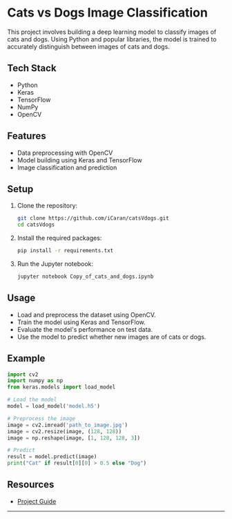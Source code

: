 # Cats vs Dogs Image Classification

This project involves building a deep learning model to classify images of cats and dogs. Using Python and popular libraries, the model is trained to accurately distinguish between images of cats and dogs.

## Tech Stack

- Python
- Keras
- TensorFlow
- NumPy
- OpenCV

## Features

- Data preprocessing with OpenCV
- Model building using Keras and TensorFlow
- Image classification and prediction

## Setup

1. Clone the repository:
   ```sh
   git clone https://github.com/iCaran/catsVdogs.git
   cd catsVdogs
   ```
2. Install the required packages:
   ```sh
   pip install -r requirements.txt
   ```
3. Run the Jupyter notebook:
   ```sh
   jupyter notebook Copy_of_cats_and_dogs.ipynb
   ```

## Usage

- Load and preprocess the dataset using OpenCV.
- Train the model using Keras and TensorFlow.
- Evaluate the model's performance on test data.
- Use the model to predict whether new images are of cats or dogs.

## Example

```python
import cv2
import numpy as np
from keras.models import load_model

# Load the model
model = load_model('model.h5')

# Preprocess the image
image = cv2.imread('path_to_image.jpg')
image = cv2.resize(image, (128, 128))
image = np.reshape(image, [1, 128, 128, 3])

# Predict
result = model.predict(image)
print("Cat" if result[0][0] > 0.5 else "Dog")
```

## Resources

- [Project Guide](https://youtu.be/0K4J_PTgysc)

---
